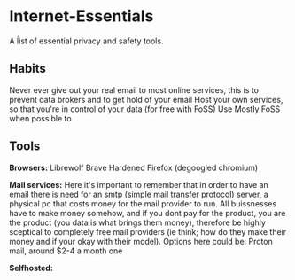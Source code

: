 # Internet-Essentials
A ĺist of essential privacy and safety tools.

## Habits
Never ever give out your real email to most online services, this is to prevent data brokers and to get hold of your email
Host your own services, so that you're in control of your data (for free with FoSS)
Use Mostly FoSS when possible to

## Tools
__Browsers:__
Librewolf
Brave
Hardened Firefox
(degoogled chromium)

__Mail services:__
Here it's important to remember that in order to have an email there is need for an smtp (simple mail transfer protocol) server, a physical pc that costs money for the mail provider to run. All buissnesses have to make money somehow, and if you dont pay for the product, you are the product (you data is what brings them money), therefore be highly sceptical to completely free mail providers (ie think; how do they make their money and if your okay with their model). Options here could be:
Proton mail, around $2-4 a month
one

__Selfhosted:__




